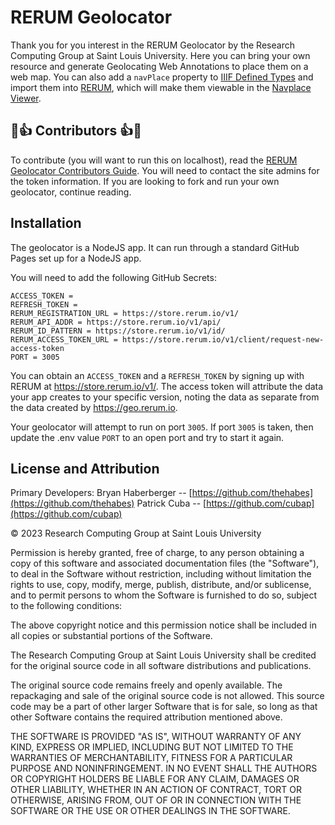 # RERUM Geolocator
Thank you for you interest in the RERUM Geolocator by the Research Computing Group at Saint Louis University.  Here you can bring your own resource and generate Geolocating Web Annotations to place them on a web map.  You can also add a `navPlace` property to [IIIF Defined Types](https://iiif.io/api/presentation/3.0/#21-defined-types) and import them into [RERUM](httos://rerum.io), which will make them viewable in the [Navplace Viewer](https://map.rerum.io).

## 🌟👍 Contributors 👍🌟
To contribute (you will want to run this on localhost), read the [RERUM Geolocator Contributors Guide](CONTRIBUTING.md).  You will need to contact the site admins for the token information.  If you are looking to fork and run your own geolocator, continue reading.

## Installation
The geolocator is a NodeJS app.  It can run through a standard GitHub Pages set up for a NodeJS app.

You will need to add the following GitHub Secrets:

```
ACCESS_TOKEN =
REFRESH_TOKEN =
RERUM_REGISTRATION_URL = https://store.rerum.io/v1/
RERUM_API_ADDR = https://store.rerum.io/v1/api/
RERUM_ID_PATTERN = https://store.rerum.io/v1/id/
RERUM_ACCESS_TOKEN_URL = https://store.rerum.io/v1/client/request-new-access-token
PORT = 3005
```

You can obtain an `ACCESS_TOKEN` and a `REFRESH_TOKEN` by signing up with RERUM at https://store.rerum.io/v1/.  The access token will attribute the data your app creates to your specific version, noting the data as separate from the data created by https://geo.rerum.io.

Your geolocator will attempt to run on port `3005`.  If port `3005` is taken, then update the .env value `PORT` to an open port and try to start it again.

## License and Attribution
Primary Developers: 
Bryan Haberberger -- [https://github.com/thehabes](https://github.com/thehabes)
Patrick Cuba -- [https://github.com/cubap](https://github.com/cubap)
 
&copy; 2023 Research Computing Group at Saint Louis University

Permission is hereby granted, free of charge, to any person obtaining a copy of this software and associated documentation files (the "Software"), to deal in the Software without restriction, including without limitation the rights to use, copy, modify, merge, publish, distribute, and/or sublicense, and to permit persons to whom the Software is furnished to do so, subject to the following conditions:

The above copyright notice and this permission notice shall be included in all copies or substantial portions of the Software.

The Research Computing Group at Saint Louis University shall be credited for the original source code in all software distributions and publications.

The original source code remains freely and openly available.  The repackaging and sale of the original source code is not allowed.  This source code may be a part of other larger Software that is for sale, so long as that other Software contains the required attribution mentioned above.  

THE SOFTWARE IS PROVIDED "AS IS", WITHOUT WARRANTY OF ANY KIND, EXPRESS OR IMPLIED, INCLUDING BUT NOT LIMITED TO THE WARRANTIES OF MERCHANTABILITY, FITNESS FOR A PARTICULAR PURPOSE AND NONINFRINGEMENT. IN NO EVENT SHALL THE AUTHORS OR COPYRIGHT HOLDERS BE LIABLE FOR ANY CLAIM, DAMAGES OR OTHER LIABILITY, WHETHER IN AN ACTION OF CONTRACT, TORT OR OTHERWISE, ARISING FROM, OUT OF OR IN CONNECTION WITH THE SOFTWARE OR THE USE OR OTHER DEALINGS IN THE SOFTWARE.
